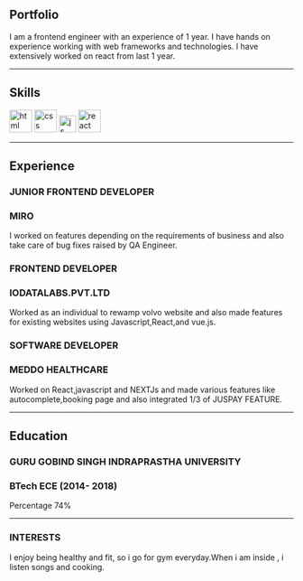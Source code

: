 ## Portfolio

I am a frontend engineer with an experience of 1 year. I have hands on experience working with web frameworks and technologies. I have extensively worked on react from last 1 year.

---

## Skills

<p align='left'>
  <img src="https://upload.wikimedia.org/wikipedia/commons/thumb/6/61/HTML5_logo_and_wordmark.svg/2048px-HTML5_logo_and_wordmark.svg.png" alt="html" width="40" height="40">
  <img src='https://upload.wikimedia.org/wikipedia/commons/thumb/d/d5/CSS3_logo_and_wordmark.svg/1200px-CSS3_logo_and_wordmark.svg.png' alt="css" width="40" height="40">
  <img src='https://upload.wikimedia.org/wikipedia/commons/6/6a/JavaScript-logo.png' height='30' width='auto' alt="js">
   <img src="https://upload.wikimedia.org/wikipedia/commons/thumb/a/a7/React-icon.svg/1280px-React-icon.svg.png" alt="react" width="auto" height="40"/>
</p>

---

## Experience

### **JUNIOR FRONTEND DEVELOPER**
### MIRO

I worked on features depending on the requirements of business and also take care of bug fixes raised by QA Engineer.

### **FRONTEND DEVELOPER**
### IODATALABS.PVT.LTD

Worked as an individual to rewamp volvo website and also made features for existing websites using Javascript,React,and vue.js.

### **SOFTWARE DEVELOPER**
### MEDDO HEALTHCARE

Worked on React,javascript and NEXTJs and made various features like autocomplete,booking page and also integrated 1/3 of JUSPAY FEATURE.

---

## Education

### **GURU GOBIND SINGH INDRAPRASTHA UNIVERSITY**
### BTech ECE (2014- 2018)
Percentage 74%

---

### INTERESTS

I enjoy being healthy and fit, so i go for gym everyday.When i am inside , i listen songs and cooking.
